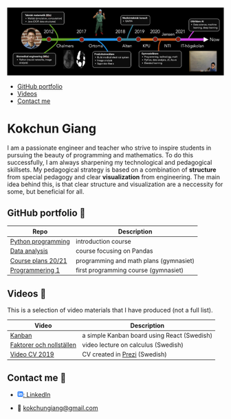 ![CV timeline from 2012 to now. It started out with my studies at Chalmers followed by my biomedical engineering experiences in industry. Then my path led to teaching at gymnasium and currently at IT-högskolan.](assets/cv_timeline.png)

  - [GitHub portfolio](#github-portfolio)
  - [Videos](#videos)
  - [Contact me](#contact-me)

# Kokchun Giang
I am a passionate engineer and teacher who strive to inspire students in pursuing the beauty of programming and mathematics. To do this successfully, I am always sharpening my technological and pedagogical skillsets. My pedagogical strategy is based on a combination of **structure** from special pedagogy and clear **visualization** from engineering. The main idea behind this, is that clear structure and visualization are a neccessity for some, but beneficial for all.


## GitHub portfolio :briefcase:

| Repo                               | Description                            |
| ---------------------------------- | -------------------------------------- |
| [Python programming][pytprog]      | introduction course                    |
| [Data analysis][data_analysis]     | course focusing on Pandas              |
| [Course plans 20/21][course_plans] | programming and math plans (gymnasiet) |
| [Programmering 1][prog1]           | first programming course (gymnasiet)   |

[pytprog]: https://github.com/kokchun/Programmering-med-Python
[data_analysis]: https://github.com/kokchun/Databehandling
[course_plans]: https://github.com/kokchun/Planeringar-2020-2021 
[prog1]: https://github.com/NTI-Kronhus/TE19CD-PRRPRR01

## Videos :movie_camera:
This is a selection of video materials that I have produced (not a full list). 

| Video                                 | Description                                 |
| ------------------------------------- | ------------------------------------------- |
| [Kanban][kanban_react]                | a simple Kanban board using React (Swedish) |
| [Faktorer och nollställen][ma3c_fakt] | video lecture on calculus (Swedish)         |
| [Video CV 2019][cv_prezi]             | CV created in [Prezi][prezi] (Swedish)      |

[kanban_react]: https://drive.google.com/file/d/1-45bAeX-TuQXE0SVtcIDO_85qHSqGEmW/view?usp=sharing
[ma3c_fakt]: https://www.youtube.com/watch?v=wVneS4Akh9I
[cv_prezi]: https://www.youtube.com/watch?v=Xipc6YAtjTc&t=1s
[prezi]: https://prezi.com/

## Contact me :iphone:
- [![linkedIn icon](assets/linkedIn-icon.png): LinkedIn][linkedIn]

- :email: kokchungiang@gmail.com 

[linkedIn]: https://www.linkedin.com/in/kokchungiang/

<!-- 
 My journey started with studying [Engineering mathematics (BSc)][tekmat] followed by [Biomedical engineering (MSc)][biomed] at Chalmers University. After working in medtech industry with R&D, product development and regulatory affairs, I decided to go into the world of education. 

[tekmat]: https://www.chalmers.se/sv/utbildning/program-pa-grundniva/Sidor/Teknisk-matematik.aspx

[biomed]: https://www.chalmers.se/en/education/programmes/masters-info/Pages/Biomedical-engineering.aspx

[ortoma]: https://ortoma.com/

 -->